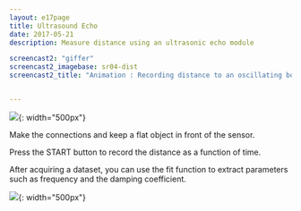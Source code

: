 ```yaml
---
layout: e17page
title: Ultrasound Echo
date: 2017-05-21
description: Measure distance using an ultrasonic echo module

screencast2: "giffer"
screencast2_imagebase: sr04-dist
screencast2_title: "Animation : Recording distance to an oscillating body"


---
```


![](images/schematics/sr04-dist.png){: width="500px"}

Make the connections and keep a flat object in front of the sensor.

Press the START button to record the distance as a function of time.

After acquiring a dataset, you can use the fit function to extract parameters such as frequency and the damping coefficient.

![](images/photographs/sr04-dist.jpg){: width="500px"}

